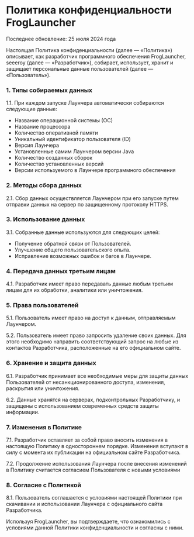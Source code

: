 # Политика конфиденциальности FrogLauncher

Последнее обновление: 25 июля 2024 года

Настоящая Политика конфиденциальности (далее — «Политика») описывает, как разработчик программного обеспечения FrogLauncher, seeeroy (далее — «Разработчик»), собирает, использует, хранит и защищает персональные данные пользователей (далее — «Пользователь»).

### 1. Типы собираемых данных
   1.1. При каждом запуске Лаунчера автоматически собираются следующие данные:
- Название операционной системы (ОС)
- Название процессора
- Количество оперативной памяти
- Уникальный идентификатор пользователя (ID)
- Версия Лаунчера
- Установленные самим Лаунчером версии Java
- Количество созданных сборок
- Количество установленных версий
- Версии используемого в Лаунчере программного обеспечения

### 2. Методы сбора данных
   2.1. Сбор данных осуществляется Лаунчером при его запуске путем отправки данных на сервер по защищенному протоколу HTTPS.

### 3. Использование данных
   3.1. Собранные данные используются для следующих целей:
- Получение обратной связи от Пользователей.
- Улучшение общего пользовательского опыта.
- Исправление возможных ошибок и багов в Лаунчере.

### 4. Передача данных третьим лицам
   4.1. Разработчик имеет право передавать данные любым третьим лицам для их обработки, аналитики или уничтожения.

### 5. Права пользователей
   5.1. Пользователь имеет право на доступ к данным, отправляемым Лаунчером.

5.2. Пользователь имеет право запросить удаление своих данных. Для этого необходимо направить соответствующий запрос на любые из контактов Разработчика, расположенные на его официальном сайте.

### 6. Хранение и защита данных
   6.1. Разработчик принимает все необходимые меры для защиты данных Пользователей от несанкционированного доступа, изменения, раскрытия или уничтожения.

6.2. Данные хранятся на серверах, подконтрольных Разработчику, и защищены с использованием современных средств защиты информации.

### 7. Изменения в Политике
   7.1. Разработчик оставляет за собой право вносить изменения в настоящую Политику в одностороннем порядке. Изменения вступают в силу с момента их публикации на официальном сайте Разработчика.

7.2. Продолжение использования Лаунчера после внесения изменений в Политику считается согласием Пользователя с новыми условиями

### 8. Согласие с Политикой
   8.1. Пользователь соглашается с условиями настоящей Политики при скачивании и использовании Лаунчера с официального сайта Разработчика.

Используя FrogLauncher, вы подтверждаете, что ознакомились с условиями данной Политики конфиденциальности и согласны с ними.